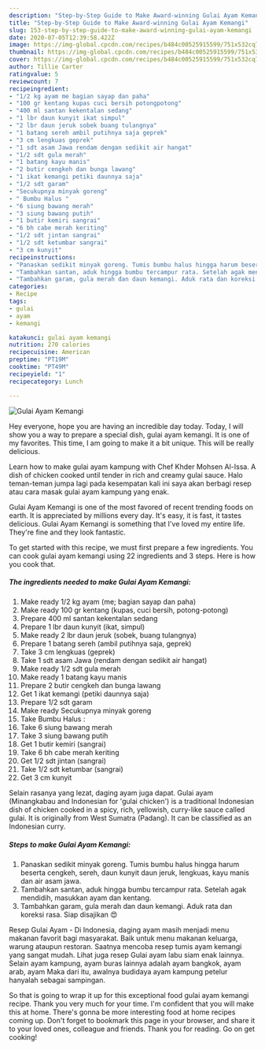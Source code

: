 ```yaml
---
description: "Step-by-Step Guide to Make Award-winning Gulai Ayam Kemangi"
title: "Step-by-Step Guide to Make Award-winning Gulai Ayam Kemangi"
slug: 153-step-by-step-guide-to-make-award-winning-gulai-ayam-kemangi
date: 2020-07-05T12:39:58.422Z
image: https://img-global.cpcdn.com/recipes/b484c00525915599/751x532cq70/gulai-ayam-kemangi-foto-resep-utama.jpg
thumbnail: https://img-global.cpcdn.com/recipes/b484c00525915599/751x532cq70/gulai-ayam-kemangi-foto-resep-utama.jpg
cover: https://img-global.cpcdn.com/recipes/b484c00525915599/751x532cq70/gulai-ayam-kemangi-foto-resep-utama.jpg
author: Tillie Carter
ratingvalue: 5
reviewcount: 7
recipeingredient:
- "1/2 kg ayam me bagian sayap dan paha"
- "100 gr kentang kupas cuci bersih potongpotong"
- "400 ml santan kekentalan sedang"
- "1 lbr daun kunyit ikat simpul"
- "2 lbr daun jeruk sobek buang tulangnya"
- "1 batang sereh ambil putihnya saja geprek"
- "3 cm lengkuas geprek"
- "1 sdt asam Jawa rendam dengan sedikit air hangat"
- "1/2 sdt gula merah"
- "1 batang kayu manis"
- "2 butir cengkeh dan bunga lawang"
- "1 ikat kemangi petiki daunnya saja"
- "1/2 sdt garam"
- "Secukupnya minyak goreng"
- " Bumbu Halus "
- "6 siung bawang merah"
- "3 siung bawang putih"
- "1 butir kemiri sangrai"
- "6 bh cabe merah keriting"
- "1/2 sdt jintan sangrai"
- "1/2 sdt ketumbar sangrai"
- "3 cm kunyit"
recipeinstructions:
- "Panaskan sedikit minyak goreng. Tumis bumbu halus hingga harum beserta cengkeh, sereh, daun kunyit daun jeruk, lengkuas, kayu manis dan air asam jawa."
- "Tambahkan santan, aduk hingga bumbu tercampur rata. Setelah agak mendidih, masukkan ayam dan kentang."
- "Tambahkan garam, gula merah dan daun kemangi. Aduk rata dan koreksi rasa. Siap disajikan 😍"
categories:
- Recipe
tags:
- gulai
- ayam
- kemangi

katakunci: gulai ayam kemangi 
nutrition: 270 calories
recipecuisine: American
preptime: "PT19M"
cooktime: "PT49M"
recipeyield: "1"
recipecategory: Lunch

---
```



![Gulai Ayam Kemangi](https://img-global.cpcdn.com/recipes/b484c00525915599/751x532cq70/gulai-ayam-kemangi-foto-resep-utama.jpg)

Hey everyone, hope you are having an incredible day today. Today, I will show you a way to prepare a special dish, gulai ayam kemangi. It is one of my favorites. This time, I am going to make it a bit unique. This will be really delicious.

Learn how to make gulai ayam kampung with Chef Khder Mohsen Al-Issa. A dish of chicken cooked until tender in rich and creamy gulai sauce. Halo teman-teman jumpa lagi pada kesempatan kali ini saya akan berbagi resep atau cara masak gulai ayam kampung yang enak.

Gulai Ayam Kemangi is one of the most favored of recent trending foods on earth. It is appreciated by millions every day. It's easy, it is fast, it tastes delicious. Gulai Ayam Kemangi is something that I've loved my entire life. They're fine and they look fantastic.


To get started with this recipe, we must first prepare a few ingredients. You can cook gulai ayam kemangi using 22 ingredients and 3 steps. Here is how you cook that.

<!--inarticleads1-->

##### The ingredients needed to make Gulai Ayam Kemangi:

1. Make ready 1/2 kg ayam (me; bagian sayap dan paha)
1. Make ready 100 gr kentang (kupas, cuci bersih, potong-potong)
1. Prepare 400 ml santan kekentalan sedang
1. Prepare 1 lbr daun kunyit (ikat, simpul)
1. Make ready 2 lbr daun jeruk (sobek, buang tulangnya)
1. Prepare 1 batang sereh (ambil putihnya saja, geprek)
1. Take 3 cm lengkuas (geprek)
1. Take 1 sdt asam Jawa (rendam dengan sedikit air hangat)
1. Make ready 1/2 sdt gula merah
1. Make ready 1 batang kayu manis
1. Prepare 2 butir cengkeh dan bunga lawang
1. Get 1 ikat kemangi (petiki daunnya saja)
1. Prepare 1/2 sdt garam
1. Make ready Secukupnya minyak goreng
1. Take  Bumbu Halus :
1. Take 6 siung bawang merah
1. Take 3 siung bawang putih
1. Get 1 butir kemiri (sangrai)
1. Take 6 bh cabe merah keriting
1. Get 1/2 sdt jintan (sangrai)
1. Take 1/2 sdt ketumbar (sangrai)
1. Get 3 cm kunyit


Selain rasanya yang lezat, daging ayam juga dapat. Gulai ayam (Minangkabau and Indonesian for &#39;gulai chicken&#39;) is a traditional Indonesian dish of chicken cooked in a spicy, rich, yellowish, curry-like sauce called gulai. It is originally from West Sumatra (Padang). It can be classified as an Indonesian curry. 

<!--inarticleads2-->

##### Steps to make Gulai Ayam Kemangi:

1. Panaskan sedikit minyak goreng. Tumis bumbu halus hingga harum beserta cengkeh, sereh, daun kunyit daun jeruk, lengkuas, kayu manis dan air asam jawa.
1. Tambahkan santan, aduk hingga bumbu tercampur rata. Setelah agak mendidih, masukkan ayam dan kentang.
1. Tambahkan garam, gula merah dan daun kemangi. Aduk rata dan koreksi rasa. Siap disajikan 😍


Resep Gulai Ayam - Di Indonesia, daging ayam masih menjadi menu makanan favorit bagi masyarakat. Baik untuk menu makanan keluarga, warung ataupun restoran. Saatnya mencoba resep tumis ayam kemangi yang sangat mudah. Lihat juga resep Gulai ayam labu siam enak lainnya. Selain ayam kampung, ayam buras lainnya adalah ayam bangkok, ayam arab, ayam Maka dari itu, awalnya budidaya ayam kampung petelur hanyalah sebagai sampingan. 

So that is going to wrap it up for this exceptional food gulai ayam kemangi recipe. Thank you very much for your time. I'm confident that you will make this at home. There's gonna be more interesting food at home recipes coming up. Don't forget to bookmark this page in your browser, and share it to your loved ones, colleague and friends. Thank you for reading. Go on get cooking!
